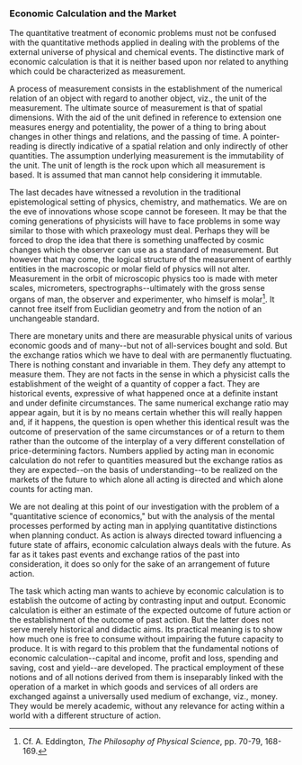 ### Economic Calculation and the Market

The quantitative treatment of economic problems must not be confused with the quantitative methods applied in dealing with the problems of the external universe of physical and chemical events. The distinctive mark of economic calculation is that it is neither based upon nor related to anything which could be characterized as measurement.

A process of measurement consists in the establishment of the numerical relation of an object with regard to another object, viz., the unit of the measurement. The ultimate source of measurement is that of spatial dimensions. With the aid of the unit defined in reference to extension one measures energy and potentiality, the power of a thing to bring about changes in other things and relations, and the passing of time. A pointer-reading is directly indicative of a spatial relation and only indirectly of other quantities. The assumption underlying measurement is the immutability of the unit. The unit of length is the rock upon which all measurement is based. It is assumed that man cannot help considering it immutable.

The last decades have witnessed a revolution in the traditional epistemological setting of physics, chemistry, and mathematics. We are on the eve of innovations whose scope cannot be foreseen. It may be that the coming generations of physicists will have to face problems in some way similar to those with which praxeology must deal. Perhaps they will be forced to drop the idea that there is something unaffected by cosmic changes which the observer can use as a standard of measurement. But however that may come, the logical structure of the measurement of earthly entities in the macroscopic or molar field of physics will not alter. Measurement in the orbit of microscopic physics too is made with meter scales, micrometers, spectrographs--ultimately with the gross sense organs of man, the observer and experimenter, who himself is molar[^7]. It cannot free itself from Euclidian geometry and from the notion of an unchangeable standard.

[^7]: Cf. A. Eddington, *The Philosophy of Physical Science*, pp. 70-79, 168-169.

There are monetary units and there are measurable physical units of various economic goods and of many--but not of all-services bought and sold. But the exchange ratios which we have to deal with are permanently fluctuating. There is nothing constant and invariable in them. They defy any attempt to measure them. They are not facts in the sense in which a physicist calls the establishment of the weight of a quantity of copper a fact. They are historical events, expressive of what happened once at a definite instant and under definite circumstances. The same numerical exchange ratio may appear again, but it is by no means certain whether this will really happen and, if it happens, the question is open whether this identical result was the outcome of preservation of the same circumstances or of a return to them rather than the outcome of the interplay of a very different constellation of price-determining factors. Numbers applied by acting man in economic calculation do not refer to quantities measured but the exchange ratios as they are expected--on the basis of understanding--to be realized on the markets of the future to which alone all acting is directed and which alone counts for acting man.

We are not dealing at this point of our investigation with the problem of a "quantitative science of economics," but with the analysis of the mental processes performed by acting man in applying quantitative distinctions when planning conduct. As action is always directed toward influencing a future state of affairs, economic calculation always deals with the future. As far as it takes past events and exchange ratios of the past into consideration, it does so only for the sake of an arrangement of future action.

The task which acting man wants to achieve by economic calculation is to establish the outcome of acting by contrasting input and output. Economic calculation is either an estimate of the expected outcome of future action or the establishment of the outcome of past action. But the latter does not serve merely historical and didactic aims. Its practical meaning is to show how much one is free to consume without impairing the future capacity to produce. It is with regard to this problem that the fundamental notions of economic calculation--capital and income, profit and loss, spending and saving, cost and yield--are developed. The practical employment of these notions and of all notions derived from them is inseparably linked with the operation of a market in which goods and services of all orders are exchanged against a universally used medium of exchange, viz., money. They would be merely academic, without any relevance for acting within a world with a different structure of action.



